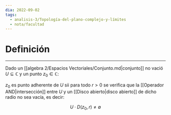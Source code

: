 ```yaml
---
dia: 2022-09-02
tags:
  - analisis-3/Topología-del-plano-complejo-y-límites
  - nota/facultad
---
```

# Definición
---
Dado un [[algebra 2/Espacios Vectoriales/Conjunto.md|conjunto]] no vació $U \subseteq \mathbb{C}$ y un punto $z_0 \in \mathbb{C}$:

$z_0$ es punto adherente de $U$ sii para todo $r>0$ se verifica que la [[Operador AND|intersección]] entre $U$ y un [[Disco abierto|disco abierto]] de dicho radio no sea vacía, es decir:

$$U \cdot D(z_0, r) \neq \emptyset$$
